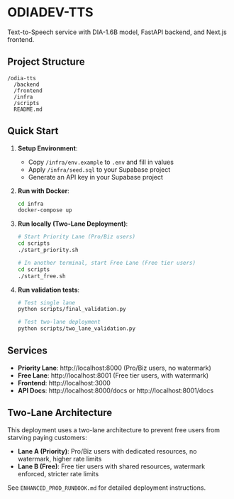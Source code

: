 # ODIADEV-TTS

Text-to-Speech service with DIA-1.6B model, FastAPI backend, and Next.js frontend.

## Project Structure

```
/odia-tts
  /backend
  /frontend
  /infra
  /scripts
  README.md
```

## Quick Start

1. **Setup Environment**:
   - Copy `/infra/env.example` to `.env` and fill in values
   - Apply `/infra/seed.sql` to your Supabase project
   - Generate an API key in your Supabase project

2. **Run with Docker**:
   ```bash
   cd infra
   docker-compose up
   ```

3. **Run locally (Two-Lane Deployment)**:
   ```bash
   # Start Priority Lane (Pro/Biz users)
   cd scripts
   ./start_priority.sh
   
   # In another terminal, start Free Lane (Free tier users)
   cd scripts
   ./start_free.sh
   ```

4. **Run validation tests**:
   ```bash
   # Test single lane
   python scripts/final_validation.py
   
   # Test two-lane deployment
   python scripts/two_lane_validation.py
   ```

## Services

- **Priority Lane**: http://localhost:8000 (Pro/Biz users, no watermark)
- **Free Lane**: http://localhost:8001 (Free tier users, with watermark)
- **Frontend**: http://localhost:3000
- **API Docs**: http://localhost:8000/docs or http://localhost:8001/docs

## Two-Lane Architecture

This deployment uses a two-lane architecture to prevent free users from starving paying customers:

- **Lane A (Priority)**: Pro/Biz users with dedicated resources, no watermark, higher rate limits
- **Lane B (Free)**: Free tier users with shared resources, watermark enforced, stricter rate limits

See `ENHANCED_PROD_RUNBOOK.md` for detailed deployment instructions.